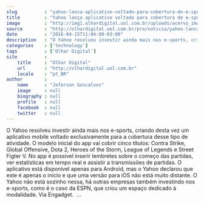 ```yaml
---
slug          : "yahoo-lanca-aplicativo-voltado-para-cobertura-de-e-sports"
title         : "Yahoo lança aplicativo voltado para cobertura de e-sports"
image         : "http://img1.olhardigital.uol.com.br/uploads/acervo_imagens/2014/04/20140425203929_660_420.jpg"
source        : "http://olhardigital.uol.com.br/pro/noticia/yahoo-lanca-app-mobile-voltado-para-cobertura-de-e-sports/57261"
date          : "2016-04-15T11:04:00-03:00"
description   : "O Yahoo resolveu investir ainda mais nos e-sports, criando desta vez um aplicativo mobile voltado exclusivamente para a cobertura desse tipo de atividade. O modelo inicial do app vai cobrir cinco títulos: Contra Strike, Global Offensive, Dota 2, Heroes of the Storm, League of Legends e Street Figter V. No app é possível inserir lembretes sobre o começo das partidas, ver estatísticas em tempo real e assistir a transmissões de partidas. O aplicativo está disponível apenas para Android, mas o Yahoo declarou que este é apenas o início e que uma versão para iOS não está muito distante. O Yahoo não está sozinho nessa, há outras empresas também investindo nos e-sports, como é o caso da ESPN, que criou um espaço dedicado à modalidade. Via Engadget.  ..."
categories    : ['technology']
tags          : ['Olhar Digital']
site          :
    title     : "Olhar Digital"
    url       : "http://olhardigital.uol.com.br"
    locale    : "pt_BR"
author        :
    name      : "Jeferson Goncalves"
    image     : null
    biography : null
    profile   : null
    facebook  : null
    twitter   : null
---
```


O Yahoo resolveu investir ainda mais nos e-sports, criando desta vez um aplicativo mobile voltado exclusivamente para a cobertura desse tipo de atividade. O modelo inicial do app vai cobrir cinco títulos: Contra Strike, Global Offensive, Dota 2, Heroes of the Storm, League of Legends e Street Figter V. No app é possível inserir lembretes sobre o começo das partidas, ver estatísticas em tempo real e assistir a transmissões de partidas. O aplicativo está disponível apenas para Android, mas o Yahoo declarou que este é apenas o início e que uma versão para iOS não está muito distante. O Yahoo não está sozinho nessa, há outras empresas também investindo nos e-sports, como é o caso da ESPN, que criou um espaço dedicado à modalidade. Via Engadget.  ...
